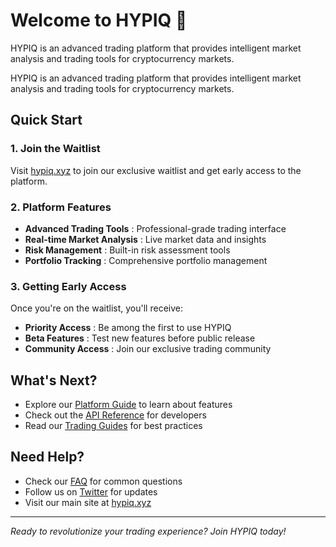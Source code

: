 # Welcome to HYPIQ 🐋

HYPIQ is an advanced trading platform that provides intelligent market analysis and trading tools for cryptocurrency markets.

HYPIQ is an advanced trading platform that provides intelligent market analysis and trading tools for cryptocurrency markets.

## Quick Start​

### 1\. Join the Waitlist​

Visit [hypiq.xyz](https://hypiq.xyz) to join our exclusive waitlist and get early access to the platform.

### 2\. Platform Features​

  * **Advanced Trading Tools** : Professional-grade trading interface
  * **Real-time Market Analysis** : Live market data and insights
  * **Risk Management** : Built-in risk assessment tools
  * **Portfolio Tracking** : Comprehensive portfolio management

### 3\. Getting Early Access​

Once you're on the waitlist, you'll receive:

  * **Priority Access** : Be among the first to use HYPIQ
  * **Beta Features** : Test new features before public release
  * **Community Access** : Join our exclusive trading community

## What's Next?​

  * Explore our [Platform Guide](/platform/overview) to learn about features
  * Check out the [API Reference](/api/authentication) for developers
  * Read our [Trading Guides](/guides/quick-start) for best practices

## Need Help?​

  * Check our [FAQ](/faq) for common questions
  * Follow us on [Twitter](https://x.com/hypiq_hl) for updates
  * Visit our main site at [hypiq.xyz](https://hypiq.xyz)

* * *

_Ready to revolutionize your trading experience? Join HYPIQ today!_